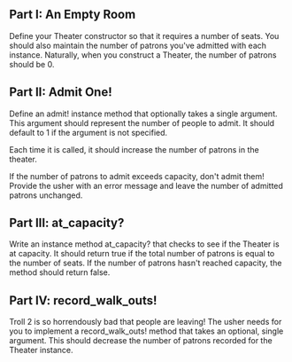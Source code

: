 ## Part I: An Empty Room
Define your Theater constructor so that it requires a number of seats. You should also maintain the number of patrons you've admitted with each instance. Naturally, when you construct a Theater, the number of patrons should be 0.

## Part II: Admit One!

Define an admit! instance method that optionally takes a single argument. This argument should represent the number of people to admit. It should default to 1 if the argument is not specified.

Each time it is called, it should increase the number of patrons in the theater.

If the number of patrons to admit exceeds capacity, don't admit them! Provide the usher with an error message and leave the number of admitted patrons unchanged.

## Part III: at_capacity?

Write an instance method at_capacity? that checks to see if the Theater is at capacity. It should return true if the total number of patrons is equal to the number of seats. If the number of patrons hasn't reached capacity, the method should return false.

## Part IV: record_walk_outs!

Troll 2 is so horrendously bad that people are leaving! The usher needs for you to implement a record_walk_outs! method that takes an optional, single argument. This should decrease the number of patrons recorded for the Theater instance.